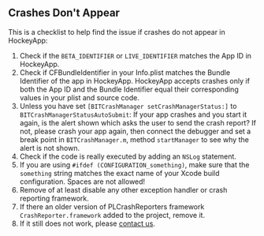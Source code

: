 ## Crashes Don't Appear

This is a checklist to help find the issue if crashes do not appear in HockeyApp:


1. Check if the `BETA_IDENTIFIER` or `LIVE_IDENTIFIER` matches the App ID in HockeyApp.
2. Check if CFBundleIdentifier in your Info.plist matches the Bundle Identifier of the app in HockeyApp. HockeyApp accepts crashes only if both the App ID and the Bundle Identifier equal their corresponding values in your plist and source code.
3. Unless you have set `[BITCrashManager setCrashManagerStatus:]` to `BITCrashManagerStatusAutoSubmit`: If your app crashes and you start it again, is the alert shown which asks the user to send the crash report? If not, please crash your app again, then connect the debugger and set a break point in `BITCrashManager.m`, method `startManager` to see why the alert is not shown.
4. Check if the code is really executed by adding an `NSLog` statement.
5. If you are using `#ifdef (CONFIGURATION_something)`, make sure that the `something` string matches the exact name of your Xcode build configuration. Spaces are not allowed!
6. Remove of at least disable any other exception handler or crash reporting framework.
7. If there an older version of PLCrashReporters framework `CrashReporter.framework` added to the project, remove it.
6. If it still does not work, please [contact us](http://support.hockeyapp.net/discussion/new).

